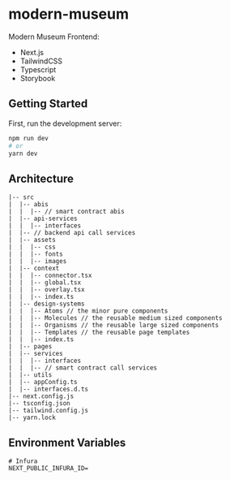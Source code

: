 # modern-museum

Modern Museum Frontend:

- Next.js
- TailwindCSS
- Typescript
- Storybook


## Getting Started

First, run the development server:

```bash
npm run dev
# or
yarn dev
```

## Architecture

```
|-- src
|  |-- abis
|  |  |-- // smart contract abis
|  |-- api-services
|  |  |-- interfaces
|  |-- // backend api call services
|  |-- assets
|  |  |-- css
|  |  |-- fonts
|  |  |-- images
|  |-- context
|  |  |-- connector.tsx
|  |  |-- global.tsx
|  |  |-- overlay.tsx
|  |  |-- index.ts
|  |-- design-systems
|  |  |-- Atoms // the minor pure components
|  |  |-- Molecules // the reusable medium sized components
|  |  |-- Organisms // the reusable large sized components
|  |  |-- Templates // the reusable page templates
|  |  |-- index.ts
|  |-- pages
|  |-- services
|  |  |-- interfaces
|  |  |-- // smart contract call services
|  |-- utils
|  |-- appConfig.ts
|  |-- interfaces.d.ts
|-- next.config.js
|-- tsconfig.json
|-- tailwind.config.js
|-- yarn.lock
```

## Environment Variables

```
# Infura
NEXT_PUBLIC_INFURA_ID=

```